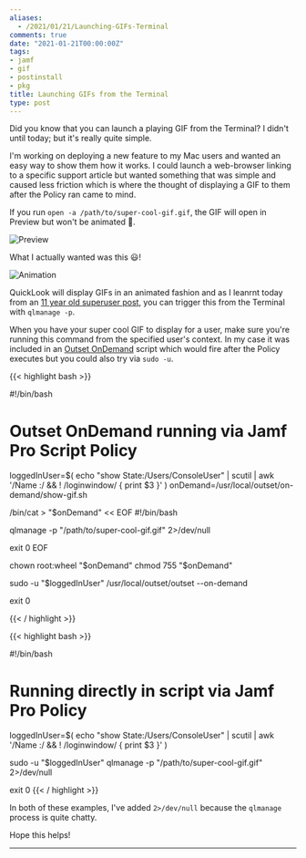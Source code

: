```yaml
---
aliases:
  - /2021/01/21/Launching-GIFs-Terminal
comments: true
date: "2021-01-21T00:00:00Z"
tags:
- jamf
- gif
- postinstall
- pkg
title: Launching GIFs from the Terminal
type: post
---
```


Did you know that you can launch a playing GIF from the Terminal? I didn't until today; but it's really quite simple.
<!--more-->

I'm working on deploying a new feature to my Mac users and wanted an easy way to show them how it works. I could launch a web-browser linking to a specific support article but wanted something that was simple and caused less friction which is where the thought of displaying a GIF to them after the Policy ran came to mind.

If you run `open -a /path/to/super-cool-gif.gif`, the GIF will open in Preview but won't be animated 🙁.

![Preview](/images/terminal_gifs/terminal_gif_1.png)

What I actually wanted was this 😃!

![Animation](/images/terminal_gifs/terminal_gif_2.gif)

QuickLook will display GIFs in an animated fashion and as I leanrnt today from an [11 year old superuser post][1], you can trigger this from the Terminal with `qlmanage -p`.

When you have your super cool GIF to display for a user, make sure you're running this command from the specified user's context. In my case it was included in an [Outset OnDemand][2] script which would fire after the Policy executes but you could also try via `sudo -u`.

{{< highlight bash >}}

#!/bin/bash
# Outset OnDemand running via Jamf Pro Script Policy

loggedInUser=$( echo "show State:/Users/ConsoleUser" | scutil | awk '/Name :/ && ! /loginwindow/ { print $3 }' )
onDemand=/usr/local/outset/on-demand/show-gif.sh

/bin/cat > "$onDemand" << EOF
#!/bin/bash

qlmanage -p "/path/to/super-cool-gif.gif" 2>/dev/null

exit 0
EOF

chown root:wheel "$onDemand"
chmod 755 "$onDemand"

sudo -u "$loggedInUser" /usr/local/outset/outset --on-demand

exit 0

{{< / highlight >}}

{{< highlight bash >}}

#!/bin/bash
# Running directly in script via Jamf Pro Policy

loggedInUser=$( echo "show State:/Users/ConsoleUser" | scutil | awk '/Name :/ && ! /loginwindow/ { print $3 }' )

sudo -u "$loggedInUser" qlmanage -p "/path/to/super-cool-gif.gif" 2>/dev/null

exit 0
{{< / highlight >}}

In both of these examples, I've added `2>/dev/null` because the `qlmanage` process is quite chatty.

Hope this helps!

---

[1]:    https://superuser.com/questions/93383/open-file-with-quick-look-from-command-shell
[2]:    https://github.com/chilcote/outset/wiki/OnDemand
